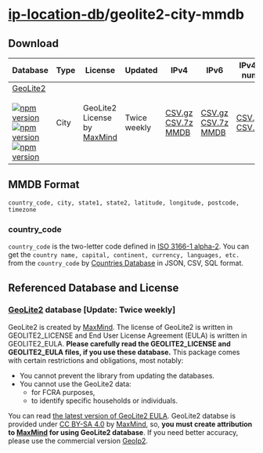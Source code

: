 # [ip-location-db](https://github.com/sapics/ip-location-db)/geolite2-city-mmdb

## Download

| Database | Type | License | Updated | IPv4 | IPv6 | IPv4-num | IPv6-num |
|---|---|---|---|---|---|---|---|
| [GeoLite2](https://github.com/sapics/ip-location-db/tree/main/geolite2-city/)<br><br>[![npm version](https://img.shields.io/npm/v/@ip-location-db/geolite2-city?color=success&style=flat-square&label=GZ)](https://www.npmjs.com/package/@ip-location-db/geolite2-city)<br>[![npm version](https://img.shields.io/npm/v/@ip-location-db/geolite2-city-7z?color=success&style=flat-square&label=7z)](https://www.npmjs.com/package/@ip-location-db/geolite2-city-7z)<br>[![npm version](https://img.shields.io/npm/v/@ip-location-db/geolite2-city-mmdb?color=success&style=flat-square&label=MMDB)](https://www.npmjs.com/package/@ip-location-db/geolite2-city-mmdb) | City | GeoLite2 License by [MaxMind](https://www.maxmind.com/) | Twice weekly | [CSV.gz](https://cdn.jsdelivr.net/npm/@ip-location-db/geolite2-city/geolite2-city-ipv4.csv.gz)<br>[CSV.7z](https://cdn.jsdelivr.net/npm/@ip-location-db/geolite2-city-7z/geolite2-city-ipv4.csv.7z)<br>[MMDB](https://cdn.jsdelivr.net/npm/@ip-location-db/geolite2-city-mmdb/geolite2-city-ipv4.mmdb) | [CSV.gz](https://cdn.jsdelivr.net/npm/@ip-location-db/geolite2-city/geolite2-city-ipv6.csv.gz)<br>[CSV.7z](https://cdn.jsdelivr.net/npm/@ip-location-db/geolite2-city-7z/geolite2-city-ipv6.csv.7z)<br>[MMDB](https://cdn.jsdelivr.net/npm/@ip-location-db/geolite2-city-mmdb/geolite2-city-ipv6.mmdb) | [CSV.gz](https://cdn.jsdelivr.net/npm/@ip-location-db/geolite2-city/geolite2-city-ipv4-num.csv.gz)<br>[CSV.7z](https://cdn.jsdelivr.net/npm/@ip-location-db/geolite2-city-7z/geolite2-city-ipv4-num.csv.7z) | [CSV.gz](https://cdn.jsdelivr.net/npm/@ip-location-db/geolite2-city/geolite2-city-ipv6-num.csv.gz)<br>[CSV.7z](https://cdn.jsdelivr.net/npm/@ip-location-db/geolite2-city-7z/geolite2-city-ipv6-num.csv.7z) |


## MMDB Format

```
country_code, city, state1, state2, latitude, longitude, postcode, timezone
```


### country_code

`country_code` is the two-letter code defined in [ISO 3166-1 alpha-2](https://wikipedia.org/wiki/ISO_3166-1_alpha-2).
You can get the `country name, capital, continent, currency, languages, etc.` from the `country_code` by [Countries Database](https://github.com/annexare/Countries) in JSON, CSV, SQL format.


## Referenced Database and License



### [GeoLite2](https://dev.maxmind.com/geoip/geoip2/geolite2/) database [Update: Twice weekly]

GeoLite2 is created by [MaxMind](https://www.maxmind.com).
The license of GeoLite2 is written in GEOLITE2_LICENSE and End User License Agreement (EULA) is written in GEOLITE2_EULA.
**Please carefully read the GEOLITE2_LICENSE and GEOLITE2_EULA files, if you use these database.**
This package comes with certain restrictions and obligations, most notably:
- You cannot prevent the library from updating the databases.
- You cannot use the GeoLite2 data:
  - for FCRA purposes,
  - to identify specific households or individuals.

You can read [the latest version of GeoLite2 EULA](https://www.maxmind.com/en/geolite2/eula).
GeoLite2 databse is provided under [CC BY-SA 4.0](https://creativecommons.org/licenses/by-sa/4.0/) by [MaxMind](https://www.maxmind.com), so, **you must create attribution to [MaxMind](https://www.maxmind.com) for using GeoLite2 database**.
If you need better accuracy, please use the commercial version [GeoIp2](https://www.maxmind.com/en/geoip2-databases).

